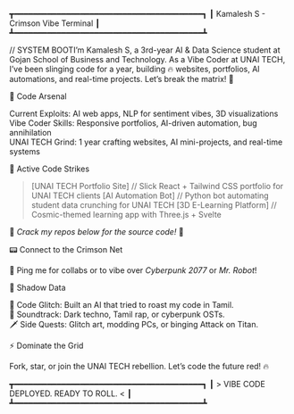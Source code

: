 ┳━━━━━━━━━━━━━━━━━━━━━━━━━━━━━━━━━━━━━━━━┓
┃   Kamalesh S - Crimson Vibe Terminal   ┃
┻━━━━━━━━━━━━━━━━━━━━━━━━━━━━━━━━━━━━━━━━┻


  



// SYSTEM BOOTI’m Kamalesh S, a 3rd-year AI & Data Science student at Gojan School of Business and Technology. As a Vibe Coder at UNAI TECH, I’ve been slinging code for a year, building 🔥 websites, portfolios, AI automations, and real-time projects. Let’s break the matrix! 💉


🔪 Code Arsenal

  
  
  
  
  



Current Exploits: AI web apps, NLP for sentiment vibes, 3D visualizations  
Vibe Coder Skills: Responsive portfolios, AI-driven automation, bug annihilation  
UNAI TECH Grind: 1 year crafting websites, AI mini-projects, and real-time systems


💉 Active Code Strikes
> [UNAI TECH Portfolio Site] // Slick React + Tailwind CSS portfolio for UNAI TECH clients
> [AI Automation Bot] // Python bot automating student data crunching for UNAI TECH
> [3D E-Learning Platform] // Cosmic-themed learning app with Three.js + Svelte

💾 *Crack my repos below for the source code!* 💾


📟 Connect to the Crimson Net

  
  
  
  

📡 Ping me for collabs or to vibe over *Cyberpunk 2077* or *Mr. Robot*!


🖤 Shadow Data

💾 Code Glitch: Built an AI that tried to roast my code in Tamil.  
🎵 Soundtrack: Dark techno, Tamil rap, or cyberpunk OSTs.  
🗡️ Side Quests: Glitch art, modding PCs, or binging Attack on Titan.


⚡️ Dominate the Grid

  Fork, star, or join the UNAI TECH rebellion. Let’s code the future red! 🔥



  
  
  


┳━━━━━━━━━━━━━━━━━━━━━━━━━━━━━━━━━━━━━━━━┓
┃  > VIBE CODE DEPLOYED. READY TO ROLL. < ┃
┻━━━━━━━━━━━━━━━━━━━━━━━━━━━━━━━━━━━━━━━━┻

